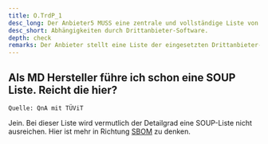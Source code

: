 ```yaml
---
title: O.TrdP_1
desc_long: Der Anbieter5 MUSS eine zentrale und vollständige Liste von Abhängigkeiten durch Drittanbieter-Software führen.
desc_short: Abhängigkeiten durch Drittanbieter-Software.
depth: check
remarks: Der Anbieter stellt eine Liste der eingesetzten Drittanbieter-Software inkl. der verwendeten Versionen bereit. Der Evaluator prüft die bereitgestellte Liste auf Vollständigkeit.
---
```


## Als MD Hersteller führe ich schon eine SOUP Liste. Reicht die hier?

`Quelle: QnA mit TÜViT`

Jein. Bei dieser Liste wird vermutlich der Detailgrad eine SOUP-Liste nicht ausreichen.
Hier ist mehr in Richtung [SBOM](https://cyclonedx.org/capabilities/sbom/) zu denken.

